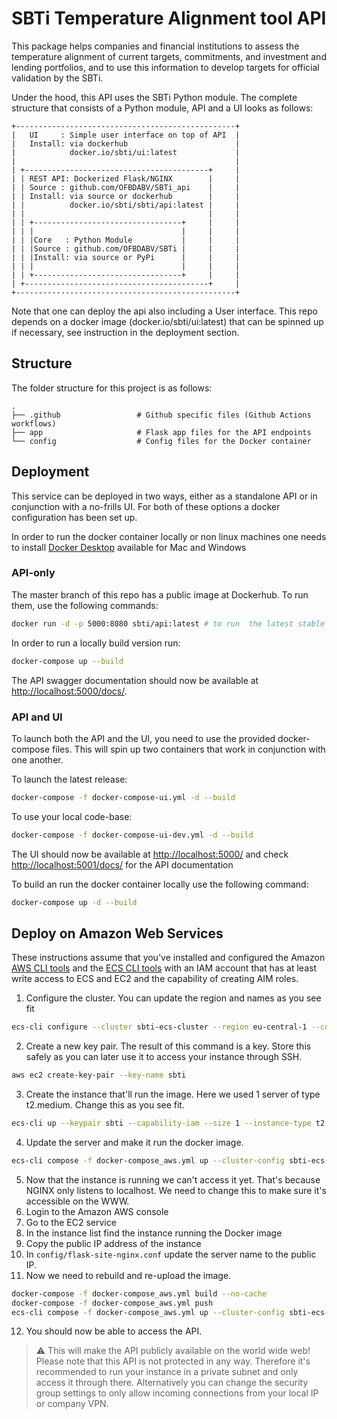 # SBTi Temperature Alignment tool API
This package helps companies and financial institutions to assess the temperature alignment of current
targets, commitments, and investment and lending portfolios, and to use this information to develop 
targets for official validation by the SBTi.

Under the hood, this API uses the SBTi Python module. The complete structure that consists of a Python module, API and a UI looks as follows:

    +-------------------------------------------------+
    |   UI     : Simple user interface on top of API  |
    |   Install: via dockerhub                        |
    |            docker.io/sbti/ui:latest             |
    |                                                 |
    | +-----------------------------------------+     |
    | | REST API: Dockerized Flask/NGINX        |     |
    | | Source : github.com/OFBDABV/SBTi_api    |     |
    | | Install: via source or dockerhub        |     |
    | |          docker.io/sbti/sbti/api:latest |     |
    | |                                         |     |
    | | +---------------------------------+     |     |
    | | |                                 |     |     |
    | | |Core   : Python Module           |     |     |
    | | |Source : github.com/OFBDABV/SBTi |     |     |
    | | |Install: via source or PyPi      |     |     |
    | | |                                 |     |     |
    | | +---------------------------------+     |     |
    | +-----------------------------------------+     |
    +-------------------------------------------------+

Note that one can deploy the api also including a User interface. This repo depends on a docker image 
(docker.io/sbti/ui:latest) that can be spinned up if necessary, see instruction in the deployment section.

## Structure
The folder structure for this project is as follows:

    .
    ├── .github                 # Github specific files (Github Actions workflows)
    ├── app                     # Flask app files for the API endpoints
    └── config                  # Config files for the Docker container

## Deployment
This service can be deployed in two ways, either as a standalone API or in conjunction with a no-frills UI.
For both of these options a docker configuration has been set up. 

In order to run the docker container locally or non linux machines one needs to install [Docker Desktop](https://www.docker.com/products/docker-desktop) available for Mac and Windows

### API-only
The master branch of this repo has a public image at Dockerhub. To run them, use the following commands: 

```bash
docker run -d -p 5000:8080 sbti/api:latest # to run  the latest stable release
```
In order to run a locally build version run:

```bash
docker-compose up --build
```

The API swagger documentation should now be available at [http://localhost:5000/docs/](http://localhost:5000/docs/).

### API and UI
To launch both the API and the UI, you need to use the provided docker-compose files.
This will spin up two containers that work in conjunction with one another.

To launch the latest release:
```bash
docker-compose -f docker-compose-ui.yml -d --build
``` 

To use your local code-base:
```bash
docker-compose -f docker-compose-ui-dev.yml -d --build
``` 

The UI should now be available at [http://localhost:5000/](http://localhost:5000/) and check [http://localhost:5001/docs/](http://localhost:5001/docs/) for the API documentation

To build an run the docker container locally use the following command:
```bash
docker-compose up -d --build
```

## Deploy on Amazon Web Services
These instructions assume that you've installed and configured the Amazon [AWS CLI tools](https://docs.aws.amazon.com/cli/latest/userguide/install-cliv2.html) and the [ECS CLI tools](https://docs.aws.amazon.com/AmazonECS/latest/developerguide/ECS_CLI_Configuration.html) with an IAM account that has at least write access to ECS and EC2 and the capability of creating AIM roles.

1. Configure the cluster. You can update the region and names as you see fit
```bash
ecs-cli configure --cluster sbti-ecs-cluster --region eu-central-1 --config-name sbti-ecs-conf --cfn-stack-name sbti-ecs-stack --default-launch-type ec2
```
2. Create a new key pair. The result of this command is a key. Store this safely as you can later use it to access your instance through SSH.
```bash
aws ec2 create-key-pair --key-name sbti
```
3. Create the instance that'll run the image. Here we used 1 server of type t2.medium. Change this as you see fit.
```bash
ecs-cli up --keypair sbti --capability-iam --size 1 --instance-type t2.medium --cluster-config sbti-ecs-conf
```
4. Update the server and make it run the docker image.
```bash
ecs-cli compose -f docker-compose_aws.yml up --cluster-config sbti-ecs-conf
```
5. Now that the instance is running we can't access it yet. That's because NGINX only listens to localhost. We need to change this to make sure it's accessible on the WWW.
6. Login to the Amazon AWS console
7. Go to the EC2 service
8. In the instance list find the instance running the Docker image
9. Copy the public IP address of the instance
10. In ```config/flask-site-nginx.conf``` update the server name to the public IP.
11. Now we need to rebuild and re-upload the image.
```bash
docker-compose -f docker-compose_aws.yml build --no-cache
docker-compose -f docker-compose_aws.yml push
ecs-cli compose -f docker-compose_aws.yml up --cluster-config sbti-ecs-conf --force-update
```
12. You should now be able to access the API.

> :warning: This will make the API publicly available on the world wide web! Please note that this API is not protected in any way. Therefore it's recommended to run your instance in a private subnet and only access it through there. Alternatively you can change the security group settings to only allow incoming connections from your local IP or company VPN.  
